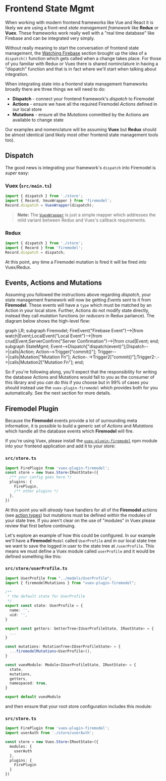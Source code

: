 # Frontend State Mgmt

When working with modern frontend frameworks like Vue and React it is likely we are using a front-end _state management framework_ like **Redux** or **Vuex**. These frameworks work really well with a "real time database" like Firebase and can be integrated very simply.

Without really meaning to start the conversation of frontend state management, the [Watching Firebase](./watching.html) section brought up the idea of a `dispatch()` function which gets called when a change takes place. For those of you familiar with Redux or Vuex there is shared nominclature in having a "dispatch" function and that is in fact where we'll start when talking about integration.

When integrating state into a frontend state management frameworks broadly there are three things we will need to do:

- **Dispatch** - connect your frontend framework's _dispatch_ to Firemodel
- **Actions** - ensure we have all the required Firemodel _Actions_ defined in our local store
- **Mutations** - ensure all the _Mutations_ committed by the Actions are available to change state

Our examples and nomenclature will be assuming **Vuex** but **Redux** should be almost identical (and likely most other frontend state management tools too).

## Dispatch

The good news is integrating your framework's `dispatch` into Firemodel is _super_ easy:

### Vuex (` src/main.ts `)

```typescript
import { dispatch } from './store';
import { Record, VeuxWrapper } from 'firemodel';
Record.dispatch = VuexWrapper(dispatch);
```

> **Note:** The [`VuexWrapper`](https://vuex.firemodel.info) is just a simple mapper which addresses the mild variant between Redux and Vuex's callback requirements.

### Redux

```typescript
import { dispatch } from './store';
import { Record } from 'firemodel';
Record.dispatch = dispatch;
```

At this point, any time a Firemodel mutation is fired it will be fired _into_ Vuex/Redux.

## Events, Actions and Mutations

Assuming you followed the instructions above regarding _dispatch_, your state management framework will now be getting *Events* sent to it from **Firemodel**. These events will have a `type` which must be matched by an Action in your local store. Further, Actions do not modify state directly, instead they call *mutation* functions (or *reducers* in Redux parlance). The diagram below shows the high-level flow:

<process-flow>graph LR; subgraph Firemodel; FireEvent("Firebase Event")-->|from watch|Event;LocalEvent("Local Event")-->|from crud|Event;ServerConfirm("Server Confirmation")-->|from crud|Event; end; subgraph StateMgmt; Event-->Dispatch["dispatch(event)"];Dispatch-->|calls|Action; Action-->Trigger["commit()"]; Trigger-->|calls|Mutation["Mutation Fn"]; Action-.->Trigger2["commit()"];Trigger2-.->|calls|Mutation2["Mutation Fn"]; end;</process-flow>

So if you're following along, you'll expect that the responsibility for writing the database Actions and Mutations would fall to you as the consumer of this library and you _can_ do this if you choose but in 99% of cases you should instead use the `vuex-plugin-firemodel` which provides both for you automatically. See the next section for more details.

## Firemodel Plugin

Because the **Firemodel** events provide a lot of surrounding meta information, it is possible to build a generic set of _Actions_ and _Mutations_ which handle all the database events which **Firemodel** will fire.

If you're using Vuex, please install the [`vuex-plugin-firemodel`](https://github.com/forest-fire/vuex-plugin-firemodel) npm module into your frontend application and add it to your store:

### `src/store.ts`

```typescript
import FirePlugin from 'vuex-plugin-firemodel';
const store = new Vuex.Store<IRootState>({
  /** your config goes here */
  plugins: {
    FirePlugin,
    /** other plugins */
  },
})
```

At this point you will _already_ have handlers for all of the **Firemodel** actions (see [action types](/using/dispatch-and-events.html#enumerating-events)) but mutations must be defined *within* the modules of your state tree. If you aren't clear on the use of "modules" in Vuex please review that first before continuing.

Let's explore an example of how this could be configured. In our example we'll have a **Firemodel** `Model` called `UserProfile` and in our local state tree we want to save the logged in user to the state tree at `/userProfile`. This means we must define a Vuex module called `userProfile` and it would be defined something like this:

### `src/store/userProfile.ts`

```typescript
import UserProfile from "../models/UserProfile";
import { firemodelMutations } from "vuex-plugin-firemodel";

/**
 * the default state for UserProfile
 */
export const state: UserProfile = {
  name: '',
  uid: '',
}

export const getters: GetterTree<IUserProfileState, IRootState> = {
  ...
}

const mutations: MutationTree<IUserProfileState> = {
  ...firemodelMutations<UserProfile>(),
}

const vuexModule: Module<IUserProfileState, IRootState> = {
  state,
  mutations,
  getters,
  namespaced: true,
}

export default vuexModule
```

and then ensure that your root store configuration includes this module:

### `src/store.ts`

```typescript
import FirePlugin from 'vuex-plugin-firemodel';
import userAuth from './store/userAuth';

const store = new Vuex.Store<IRootState>({
  modules: {
    userAuth
  },
  plugins: {
    FirePlugin
  }
})
```
